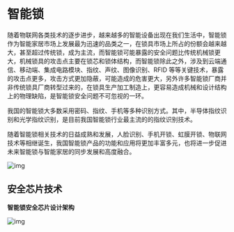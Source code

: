 # 智能锁

随着物联网各类技术的逐步进步，越来越多的智能设备出现在我们生活中，智能锁作为智能家居市场上发展最为迅速的品类之一，在锁具市场上所占的份额会越来越大，甚至超过传统锁，成为主流，而智能锁可能暴露的安全问题比传统机械锁更大，机械锁具的攻击点主要在锁芯和锁体结构，而智能锁除此之外，涉及到云端通信、移动端、集成电路模块、指纹、声纹、图像识别、RFID 等等关键技术，暴露的攻击点更多，攻击方式更加隐蔽，可能造成的危害更大，另外许多智能锁厂商并非传统锁具厂商转型过来的，在锁具生产加工制造上，更容易造成机械和设计结构上的物理缺陷，是智能锁安全问题不可忽视的一环。

我国的智能锁大多数采用密码、指纹、手机等多种识别方式。其中，半导体指纹识别和光学指纹识别，是目前我国智能锁行业最主流的的指纹识别技术。

随着智能锁相关技术的日益成熟和发展，人脸识别、手机开锁、虹膜开锁、物联网技术等相继诞生，我国智能锁产品的功能和应用将更加丰富多元，也将进一步促进未来智能锁与智能家居的同步发展和高度融合。

![img](https://yaseng-1251294608.cos.ap-guangzhou.myqcloud.com/2020/4/2/4.png)

## 安全芯片技术

**智能锁安全芯片设计架构**

![img](https://yaseng-1251294608.cos.ap-guangzhou.myqcloud.com/2020/4/2/18.png)


